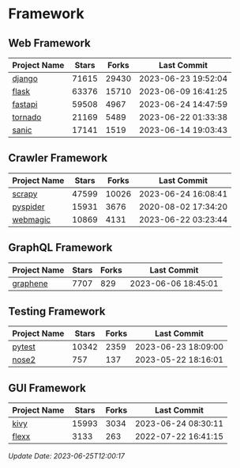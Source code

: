 # Framework

## Web Framework
| Project Name | Stars | Forks | Last Commit |
| ------------ | ----- | ----- | ----------- |
| [django](https://github.com/django/django) | 71615 | 29430 | 2023-06-23 19:52:04 |
| [flask](https://github.com/pallets/flask) | 63376 | 15710 | 2023-06-09 16:41:25 |
| [fastapi](https://github.com/tiangolo/fastapi) | 59508 | 4967 | 2023-06-24 14:47:59 |
| [tornado](https://github.com/tornadoweb/tornado) | 21169 | 5489 | 2023-06-22 01:33:38 |
| [sanic](https://github.com/sanic-org/sanic) | 17141 | 1519 | 2023-06-14 19:03:43 |

## Crawler Framework
| Project Name | Stars | Forks | Last Commit |
| ------------ | ----- | ----- | ----------- |
| [scrapy](https://github.com/scrapy/scrapy) | 47599 | 10026 | 2023-06-24 16:08:41 |
| [pyspider](https://github.com/binux/pyspider) | 15931 | 3676 | 2020-08-02 17:34:20 |
| [webmagic](https://github.com/code4craft/webmagic) | 10869 | 4131 | 2023-06-22 03:23:44 |

## GraphQL Framework
| Project Name | Stars | Forks | Last Commit |
| ------------ | ----- | ----- | ----------- |
| [graphene](https://github.com/graphql-python/graphene) | 7707 | 829 | 2023-06-06 18:45:01 |

## Testing Framework
| Project Name | Stars | Forks | Last Commit |
| ------------ | ----- | ----- | ----------- |
| [pytest](https://github.com/pytest-dev/pytest) | 10342 | 2359 | 2023-06-23 18:09:00 |
| [nose2](https://github.com/nose-devs/nose2) | 757 | 137 | 2023-05-22 18:16:01 |

## GUI Framework
| Project Name | Stars | Forks | Last Commit |
| ------------ | ----- | ----- | ----------- |
| [kivy](https://github.com/kivy/kivy) | 15993 | 3034 | 2023-06-24 08:30:11 |
| [flexx](https://github.com/flexxui/flexx) | 3133 | 263 | 2022-07-22 16:41:15 |

*Update Date: 2023-06-25T12:00:17*